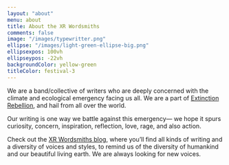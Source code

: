 ```yaml
---
layout: "about"
menu: about
title: About the XR Wordsmiths
comments: false
image: "/images/typewritter.png"
ellipse: "/images/light-green-ellipse-big.png"
ellipsexpos: 100vh 
ellipseypos: -22vh
backgroundColor: yellow-green
titleColor: festival-3
---
```

We are a band/collective of writers who are deeply concerned with the climate and ecological emergency facing us all. We are a part of [Extinction Rebellion](https://rebellion.global/), and hail from all over the world.

Our writing is one way we battle against this emergency— we hope it spurs curiosity, concern, inspiration, reflection, love, rage, and also action. 

Check out the [XR Wordsmiths blog](https://xrwordsmiths.wordpress.com/blog/), where you’ll find all kinds of writing and a diversity of voices and styles, to remind us of the diversity of humankind and our beautiful living earth. We are always looking for new voices.